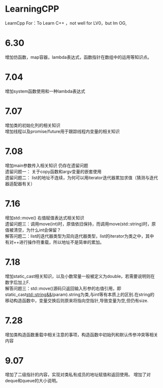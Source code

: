 # LearningCPP
LearnCpp
For：To Learn C++ ，not well for LV0，but Im OG,

# 6.30
增加仿函数，map容器，lambda表达式，函数指针在数组中的运用等知识点。

# 7.04
增加system函数使用和一种lambda表达式

# 7.07
增加类的初始化列的相关知识  
增加线程以及promise/future用于跟踪线程内变量的相关知识

# 7.08
增加main参数传入相关知识 仍存在遗留问题  
遗留问题一： 关于copy函数和argv变量的嵌套使用  
遗留问题二： list的地址不连续，为何可以用iterator迭代器累加求值（猜测与迭代器适配器有关）

# 7.16
增加std::move() 右值赋值表达式相关知识  
遗留问题三：调用move(int)时，原值依旧保持，而调用move(std::string)时，原值被清空，为什么int会保留？  
解答问题二：list的迭代器类型为双向迭代器类型，list的iterator为类之中，其中有对++进行操作符重载，所以地址不是简单的累加。  

# 7.18
增加static_cast相关知识，以及小数常量一般被定义为double，若需要说明则在数字后加上F.  
解答问题三：std::move()源码只返回输入形参的右值引用，即static_cast<std::string&&>(param).string为类,与int等有本质上的区别.在string的移动构造函数中，变量交换后则原来将指向空指针,导致变量为空,但仍有size.  

# 7.28  
增加类构造函数重载中相关注意的事项，构造函数中初始列和默认传参冲突等相关内容  

# 9.07  
增加了二级指针的内容，实现对类私有成员的地址赋值和返回使用。
增加了对deque和queue的大小说明。

